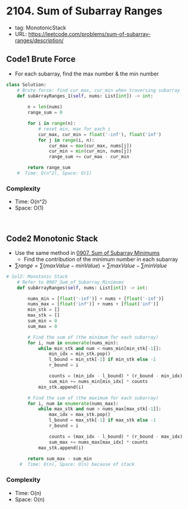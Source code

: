 # 2104. Sum of Subarray Ranges

- tag: MonotonicStack
- URL: https://leetcode.com/problems/sum-of-subarray-ranges/description/


## Code1 Brute Force

- For each subarray, find the max number & the min number

```python
class Solution:
    # Brute force: find cur_max, cur_min when traversing subarray
    def subArrayRanges_1(self, nums: List[int]) -> int:
        
        n = len(nums)
        range_sum = 0 

        for i in range(n):
            # reset min, max for each i
            cur_max, cur_min = float('-inf'), float('inf') 
            for j in range(i, n):
                cur_max = max(cur_max, nums[j])
                cur_min = min(cur_min, nums[j])
                range_sum += cur_max - cur_min

        return range_sum
    #  Time: O(n^2), Space: O(1)
```

### Complexity

- Time: O(n^2)
- Space: O(1)

<br>

## Code2  Monotonic Stack

- Use the same method in  [0907. Sum of Subarray Minimums](https://www.notion.so/0907-Sum-of-Subarray-Minimums-0a38869d80e24eeba6728e8ad5b3d05d?pvs=21)
    - Find the contribution of the minimum number in each subarray
- $\sum range = \sum (maxValue - minValue) = \sum maxValue - \sum minValue$

```python
# Sol2: Monotonic Stack 
    # Refer to 0907_Sum_of_Subarray_Minimums
    def subArrayRanges(self, nums: List[int]) -> int:

        nums_min = [float('-inf')] + nums + [float('-inf')]
        nums_max = [float('inf')] + nums + [float('inf')] 
        min_stk = []
        max_stk = []
        sum_min = 0
        sum_max = 0

        # Find the sum of (the minimum for each subarray)
        for i, num in enumerate(nums_min):
            while min_stk and num < nums_min[min_stk[-1]]:
                min_idx = min_stk.pop()
                l_bound = min_stk[-1] if min_stk else -1    
                r_bound = i

                counts = (min_idx - l_bound) * (r_bound - min_idx) 
                sum_min += nums_min[min_idx] * counts
            min_stk.append(i)

        # Find the sum of (the maximum for each subarray)
        for i, num in enumerate(nums_max):
            while max_stk and num > nums_max[max_stk[-1]]:
                max_idx = max_stk.pop()
                l_bound = max_stk[-1] if max_stk else -1    
                r_bound = i

                counts = (max_idx - l_bound) * (r_bound - max_idx) 
                sum_max += nums_max[max_idx] * counts
            max_stk.append(i)
        
        return sum_max - sum_min
     #  Time: O(n), Space: O(n) because of stack
```

### Complexity

- Time: O(n)
- Space: O(n)